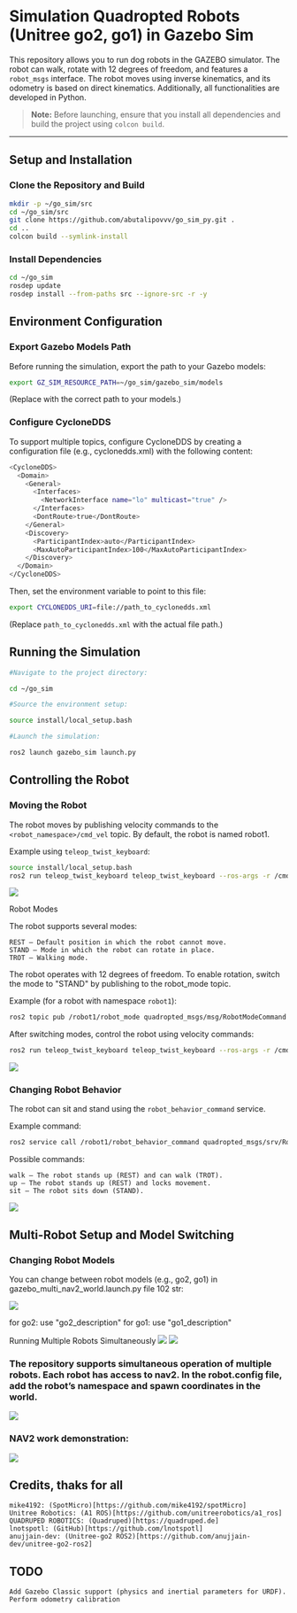 # Simulation Quadropted Robots (Unitree go2, go1) in Gazebo Sim

This repository allows you to run dog robots in the GAZEBO simulator. The robot can walk, rotate with 12 degrees of freedom, and features a `robot_msgs` interface. The robot moves using inverse kinematics, and its odometry is based on direct kinematics. Additionally, all functionalities are developed in Python.

> **Note:** Before launching, ensure that you install all dependencies and build the project using `colcon build`.

---

## Setup and Installation

### Clone the Repository and Build

```bash
mkdir -p ~/go_sim/src
cd ~/go_sim/src
git clone https://github.com/abutalipovvv/go_sim_py.git .
cd ..
colcon build --symlink-install
```

### Install Dependencies

```bash
cd ~/go_sim
rosdep update
rosdep install --from-paths src --ignore-src -r -y
```

## Environment Configuration

### Export Gazebo Models Path

Before running the simulation, export the path to your Gazebo models:

```bash
export GZ_SIM_RESOURCE_PATH=~/go_sim/gazebo_sim/models
```
(Replace with the correct path to your models.)

### Configure CycloneDDS

To support multiple topics, configure CycloneDDS by creating a configuration file (e.g., cyclonedds.xml) with the following content:

```bash
<CycloneDDS>
  <Domain>
    <General>
      <Interfaces>
        <NetworkInterface name="lo" multicast="true" />
      </Interfaces>
      <DontRoute>true</DontRoute>
    </General>
    <Discovery>
      <ParticipantIndex>auto</ParticipantIndex>
      <MaxAutoParticipantIndex>100</MaxAutoParticipantIndex>
    </Discovery>
  </Domain>
</CycloneDDS>
```
Then, set the environment variable to point to this file:

```bash
export CYCLONEDDS_URI=file://path_to_cyclonedds.xml
```

(Replace `path_to_cyclonedds.xml` with the actual file path.)

## Running the Simulation

```bash
#Navigate to the project directory:

cd ~/go_sim

#Source the environment setup:

source install/local_setup.bash

#Launch the simulation:

ros2 launch gazebo_sim launch.py
```

## Controlling the Robot

### Moving the Robot

The robot moves by publishing velocity commands to the `<robot_namespace>/cmd_vel` topic. By default, the robot is named robot1.

Example using `teleop_twist_keyboard`:

```bash
source install/local_setup.bash
ros2 run teleop_twist_keyboard teleop_twist_keyboard --ros-args -r /cmd_vel:=/robot1/cmd_vel
```


![](./media/robot_move.gif)

Robot Modes

The robot supports several modes:

    REST – Default position in which the robot cannot move.
    STAND – Mode in which the robot can rotate in place.
    TROT – Walking mode.

The robot operates with 12 degrees of freedom. To enable rotation, switch the mode to "STAND" by publishing to the robot_mode topic.

Example (for a robot with namespace `robot1`):

```bash
ros2 topic pub /robot1/robot_mode quadropted_msgs/msg/RobotModeCommand "{mode: 'STAND', robot_id: 1}"
```

After switching modes, control the robot using velocity commands:

```bash
ros2 run teleop_twist_keyboard teleop_twist_keyboard --ros-args -r /cmd_vel:=/robot1/cmd_vel
```


![](./media/move1.gif)

### Changing Robot Behavior

The robot can sit and stand using the `robot_behavior_command` service.

Example command:

```bash
ros2 service call /robot1/robot_behavior_command quadropted_msgs/srv/RobotBehaviorCommand "{command: 'walk'}"
```

Possible commands:

    walk – The robot stands up (REST) and can walk (TROT).
    up – The robot stands up (REST) and locks movement.
    sit – The robot sits down (STAND).

![](./media/sitUp.gif)

## Multi-Robot Setup and Model Switching

### Changing Robot Models

You can change between robot models (e.g., go2, go1) in gazebo_multi_nav2_world.launch.py file 102 str:

![](./media/switch.png)

for go2: use "go2_description" 
for go1: use "go1_description"

Running Multiple Robots Simultaneously
![](./media/go1multi.png)
![](./media/go2multi.png)
### The repository supports simultaneous operation of multiple robots. Each robot has access to nav2. In the robot.config file, add the robot’s namespace and spawn coordinates in the world.
![](./media/robot_config.png)

### NAV2 work demonstration: 
![](./media/robot-nav2.gif)


## Credits, thaks for all

    mike4192: (SpotMicro)[https://github.com/mike4192/spotMicro]
    Unitree Robotics: (A1 ROS)[https://github.com/unitreerobotics/a1_ros]
    QUADRUPED ROBOTICS: (Quadruped)[https://quadruped.de]
    lnotspotl: (GitHub)[https://github.com/lnotspotl]
    anujjain-dev: (Unitree-go2 ROS2)[https://github.com/anujjain-dev/unitree-go2-ros2]

## TODO

    Add Gazebo Classic support (physics and inertial parameters for URDF).
    Perform odometry calibration 
